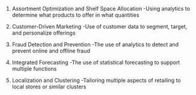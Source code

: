 1. Assortment Optimization and Shelf Space Allocation
-Using analytics to determine what products to offer in what quantities


2. Customer-Driven Marketing
-Use of customer data to segment, target, and personalize offerings


3. Fraud Detection and Prevention
-The use of analytics to detect and prevent online and offline fraud

4. Integrated Forecasting
-The use of statistical forecasting to support multiple functions


5. Localization and Clustering
-Tailoring multiple aspects of retailing to local stores or similar clusters



